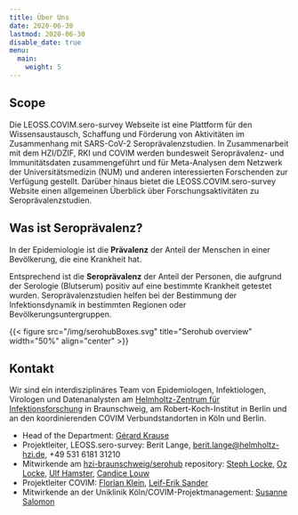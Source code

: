 ```yaml
---
title: Über Uns
date: 2020-06-30
lastmod: 2020-06-30
disable_date: true
menu:
  main:
    weight: 5
---
```


## Scope
Die LEOSS.COVIM.sero-survey Webseite ist eine Plattform für den Wissensaustausch, Schaffung und Förderung von Aktivitäten im Zusammenhang mit SARS-CoV-2 Seroprävalenzstudien. In Zusammenarbeit mit dem HZI/DZIF, RKI und COVIM werden bundesweit Seroprävalenz- und Immunitätsdaten zusammengeführt und für Meta-Analysen dem Netzwerk der Universitätsmedizin (NUM) und anderen interessierten Forschenden zur Verfügung gestellt. Darüber hinaus bietet die LEOSS.COVIM.sero-survey Website einen allgemeinen Überblick über Forschungsaktivitäten zu Seroprävalenzstudien.

## Was ist Seroprävalenz?
In der Epidemiologie ist die __Prävalenz__ der Anteil der Menschen in einer Bevölkerung, die eine Krankheit hat.

Entsprechend ist die __Seroprävalenz__ der Anteil der Personen, die aufgrund der Serologie (Blutserum) positiv auf eine bestimmte Krankheit getestet wurden. Seroprävalenzstudien helfen bei der Bestimmung der Infektionsdynamik in bestimmten Regionen oder Bevölkerungsuntergruppen.

{{< figure src="/img/serohubBoxes.svg" title="Serohub overview" width="50%" align="center" >}}

## Kontakt
Wir sind ein interdisziplinäres Team von Epidemiologen, Infektiologen, Virologen und Datenanalysten am [Helmholtz-Zentrum für Infektionsforschung](https://www.helmholtz-hzi.de/) in Braunschweig, am Robert-Koch-Institut in Berlin und an den koordinierenden COVIM Verbundstandorten in Köln und Berlin.

* Head of the Department: [Gérard Krause](https://www.helmholtz-hzi.de/de/forschung/forschungsschwerpunkte/bakterielle-und-virale-krankheitserreger/epidemiologie/gerard-krause/) 
* Projektleiter, LEOSS.sero-survey: Berit Lange, berit.lange@helmholtz-hzi.de, +49 531 6181 31210
* Mitwirkende am [hzi-braunschweig/serohub](https://github.com/hzi-braunschweig/serohub/graphs/contributors) repository: [Steph Locke](https://github.com/stephlocke), [Oz Locke](https://github.com/OzLocke), [Ulf Hamster](https://github.com/ulf1), [Candice Louw](https://github.com/Candice-Louw)
* Projektleiter COVIM: [Florian Klein](florian.klein@uk-koeln.de), [Leif-Erik Sander](leif-erik.sander@charité.de)
* Mitwirkende an der Uniklinik Köln/COVIM-Projektmanagement: [Susanne Salomon](susanne.salomon@uk-koeln.de)
